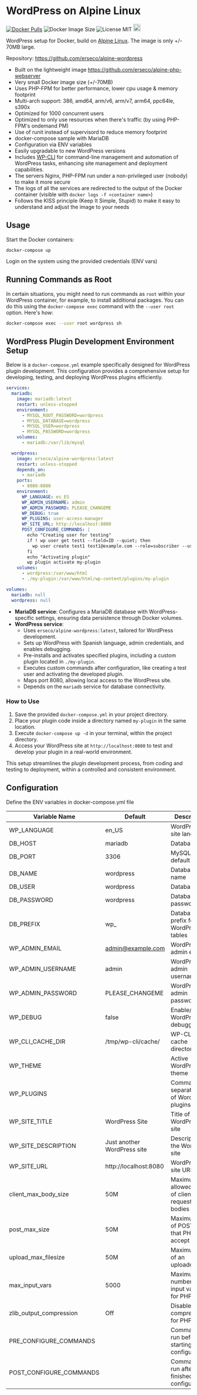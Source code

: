 # WordPress on Alpine Linux

[![Docker Pulls](https://img.shields.io/docker/pulls/erseco/alpine-wordpress.svg)](https://hub.docker.com/r/erseco/alpine-wordpress/)
![Docker Image Size](https://img.shields.io/docker/image-size/erseco/alpine-wordpress)
![License MIT](https://img.shields.io/badge/license-MIT-blue.svg)
<a href="https://www.buymeacoffee.com/erseco"><img src="https://www.buymeacoffee.com/assets/img/custom_images/orange_img.png" height="20px"></a>

WordPress setup for Docker, build on [Alpine Linux](http://www.alpinelinux.org/).
The image is only +/- 70MB large.

Repository: https://github.com/erseco/alpine-wordpress


* Built on the lightweight image https://github.com/erseco/alpine-php-webserver
* Very small Docker image size (+/-70MB)
* Uses PHP-FPM for better performance, lower cpu usage & memory footprint
* Multi-arch support: 386, amd64, arm/v6, arm/v7, arm64, ppc64le, s390x
* Optimized for 1000 concurrent users
* Optimized to only use resources when there's traffic (by using PHP-FPM's ondemand PM)
* Use of runit instead of supervisord to reduce memory footprint
* docker-compose sample with MariaDB
* Configuration via ENV variables
* Easily upgradable to new WordPress versions
* Includes [WP-CLI](https://wp-cli.org/) for command-line management and automation of WordPress tasks, enhancing site management and deployment capabilities.
* The servers Nginx, PHP-FPM run under a non-privileged user (nobody) to make it more secure
* The logs of all the services are redirected to the output of the Docker container (visible with `docker logs -f <container name>`)
* Follows the KISS principle (Keep It Simple, Stupid) to make it easy to understand and adjust the image to your needs

## Usage

Start the Docker containers:

    docker-compose up

Login on the system using the provided credentials (ENV vars)

## Running Commands as Root

In certain situations, you might need to run commands as `root` within your WordPress container, for example, to install additional packages. You can do this using the `docker-compose exec` command with the `--user root` option. Here's how:

```bash
docker-compose exec --user root wordpress sh
```

## WordPress Plugin Development Environment Setup

Below is a `docker-compose.yml` example specifically designed for WordPress plugin development. This configuration provides a comprehensive setup for developing, testing, and deploying WordPress plugins efficiently.

```yaml
services:
  mariadb:
    image: mariadb:latest
    restart: unless-stopped
    environment:
      - MYSQL_ROOT_PASSWORD=wordpress
      - MYSQL_DATABASE=wordpress
      - MYSQL_USER=wordpress
      - MYSQL_PASSWORD=wordpress
    volumes:
      - mariadb:/var/lib/mysql

  wordpress:
    image: erseco/alpine-wordpress:latest
    restart: unless-stopped
    depends_on:
      - mariadb
    ports:
      - 8080:8080      
    environment:
      WP_LANGUAGE: es_ES
      WP_ADMIN_USERNAME: admin
      WP_ADMIN_PASSWORD: PLEASE_CHANGEME
      WP_DEBUG: true
      WP_PLUGINS: user-access-manager
      WP_SITE_URL: http://localhost:8080
      POST_CONFIGURE_COMMANDS: |
        echo "Creating user for testing"
        if ! wp user get test1 --field=ID --quiet; then
          wp user create test1 test1@example.com --role=subscriber --user_pass=test1
        fi
        echo "Activating plugin"
        wp plugin activate my-plugin
    volumes:
      - wordpress:/var/www/html
      - ./my-plugin:/var/www/html/wp-content/plugins/my-plugin

volumes:
  mariadb: null
  wordpress: null
```

- **MariaDB service**: Configures a MariaDB database with WordPress-specific settings, ensuring data persistence through Docker volumes.
- **WordPress service**:
  - Uses `erseco/alpine-wordpress:latest`, tailored for WordPress development.
  - Sets up WordPress with Spanish language, admin credentials, and enables debugging.
  - Pre-installs and activates specified plugins, including a custom plugin located in `./my-plugin`.
  - Executes custom commands after configuration, like creating a test user and activating the developed plugin.
  - Maps port 8080, allowing local access to the WordPress site.
  - Depends on the `mariadb` service for database connectivity.

### How to Use

1. Save the provided `docker-compose.yml` in your project directory.
2. Place your plugin code inside a directory named `my-plugin` in the same location.
3. Execute `docker-compose up -d` in your terminal, within the project directory.
4. Access your WordPress site at `http://localhost:8080` to test and develop your plugin in a real-world environment.

This setup streamlines the plugin development process, from coding and testing to deployment, within a controlled and consistent environment.

## Configuration
Define the ENV variables in docker-compose.yml file

| Variable Name           | Default                     | Description                                       |
|-------------------------|-----------------------------|---------------------------------------------------|
| WP_LANGUAGE             | en_US                       | WordPress site language                           |
| DB_HOST                 | mariadb                     | Database host                                     |
| DB_PORT                 | 3306                        | MySQL default port                                |
| DB_NAME                 | wordpress                   | Database name                                     |
| DB_USER                 | wordpress                   | Database user                                     |
| DB_PASSWORD             | wordpress                   | Database password                                 |
| DB_PREFIX               | wp_                         | Database prefix for WordPress tables              |
| WP_ADMIN_EMAIL          | admin@example.com           | WordPress admin email                             |
| WP_ADMIN_USERNAME       | admin                       | WordPress admin username                          |
| WP_ADMIN_PASSWORD       | PLEASE_CHANGEME             | WordPress admin password                          |
| WP_DEBUG                | false                       | Enable/disable WordPress debugging                |
| WP_CLI_CACHE_DIR        | /tmp/wp-cli/cache/          | WP-CLI cache directory path                       |
| WP_THEME                |                             | Active WordPress theme                            |
| WP_PLUGINS              |                             | Comma-separated list of WordPress plugins         |
| WP_SITE_TITLE           | WordPress Site              | Title of the WordPress site                       |
| WP_SITE_DESCRIPTION     | Just another WordPress site | Description of the WordPress site                 |
| WP_SITE_URL             | http://localhost:8080       | WordPress site URL                                |
| client_max_body_size    | 50M                         | Maximum allowed size of client request bodies     |
| post_max_size           | 50M                         | Maximum size of POST data that PHP will accept    |
| upload_max_filesize     | 50M                         | Maximum size of an uploaded file                  |
| max_input_vars          | 5000                        | Maximum number of input variables for PHP         |
| zlib_output_compression | Off                         | Disable zlib compresion for PHP                   |
| PRE_CONFIGURE_COMMANDS  |                             | Commands to run before starting the configuration |
| POST_CONFIGURE_COMMANDS |                             | Commands to run after finished the configuration  |

